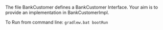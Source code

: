 The file BankCustomer defines a BankCustomer Interface.
Your aim is to provide an implementation in BankCustomerImpl.

To Run from command line: `gradlew.bat bootRun`
